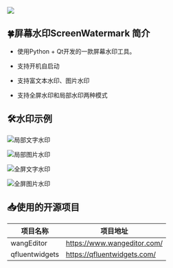 ![](https://komarev.com/ghpvc/?username=Mrkinte)

## 🍀屏幕水印ScreenWatermark 简介

- 使用Python + Qt开发的一款屏幕水印工具。

- 支持开机自启动

- 支持富文本水印、图片水印

- 支持全屏水印和局部水印两种模式

## 🛠️水印示例
![局部文字水印](https://github.com/Mrkinte/ScreenWatermark/blob/main/Sample/TextSample.png?raw=true)

![局部图片水印](https://github.com/Mrkinte/ScreenWatermark/blob/main/Sample/ImageSample.png?raw=true)

![全屏文字水印](https://github.com/Mrkinte/ScreenWatermark/blob/main/Sample/FullScreenTextSample.png?raw=true)

![全屏图片水印](https://github.com/Mrkinte/ScreenWatermark/blob/main/Sample/FullScreenImageSample.png?raw=true)

## 📥使用的开源项目
| 项目名称 | 项目地址 |
| ---- | ---- |
| wangEditor | https://www.wangeditor.com/ |
| qfluentwidgets | https://qfluentwidgets.com/ |
